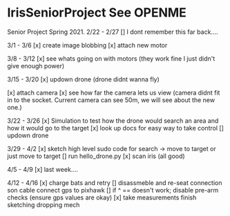 # IrisSeniorProject See OPENME
Senior Project Spring 2021.
2/22 - 2/27
[] I dont remember this far back....

3/1 - 3/6
[x] create image blobbing
[x] attach new motor

3/8 - 3/12
[x] see whats going on with motors
(they work fine I just didn't give enough power)

3/15 - 3/20
[x] updown drone
(drone didnt wanna fly)

[x] attach camera
[x] see how far the camera lets us view
(camera didnt fit in to the socket. Current camera can see 50m, we will see about the new one.)

3/22 - 3/26
[x] Simulation to test how the drone would search an area and how it would go to the target
[x] look up docs for easy way to take control
[] updown drone

3/29 - 4/2
[x] sketch high level sudo code for search -> move to target or just move to target
[] run hello_drone.py
[x] scan iris (all good)

4/5 - 4/9
[x] last week....

4/12 - 4/16
[x] charge bats and retry
[] disassmeble and re-seat connection son cable connect gps to pixhawk
[] if ^ == doesn't work; disable pre-arm checks (ensure gps values are okay)
[x] take measurements finish sketching dropping mech

